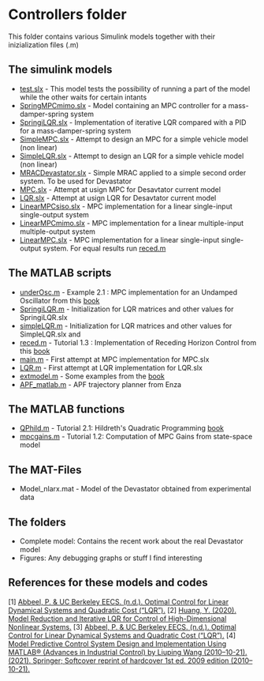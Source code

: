 # Controllers folder
This folder contains various Simulink models together with their inizialization files (.m)

## The simulink models
- [test.slx](test.slx) - 
This model tests the possibility of running a part of the model while the other waits for certain intants
- [SpringMPCmimo.slx](SpringMPCmimo.slx) - 
Model containing an MPC controller for a mass-damper-spring system
- [SpringiLQR.slx](SpringiLQR.slx) - 
Implementation of iterative LQR compared with a PID for a mass-damper-spring system
- [SimpleMPC.slx](SimpleMPC.slx) - 
Attempt to design an MPC for a simple vehicle model (non linear)
- [SimpleLQR.slx](SimpleLQR.slx) - 
Attempt to design an LQR for a simple vehicle model (non linear)
- [MRACDevastator.slx](MRACDevastator.slx) - 
Simple MRAC applied to a simple second order system. To be used for Devastator
- [MPC.slx](MPC.slx) - 
Attempt at usign MPC for Desavtator current model
- [LQR.slx](LQR.slx) - 
Attempt at usign LQR for Desavtator current model
- [LinearMPCsiso.slx](LinearMPCsiso.slx) - 
MPC implementation for a linear single-input single-output system
- [LinearMPCmimo.slx](LinearMPCmimo.slx) - 
MPC implementation for a linear multiple-input multiple-output system
- [LinearMPC.slx](LinearMPC.slx) - 
MPC implementation for a linear single-input single-output system. For equal results run [reced.m](reced.m)

## The MATLAB scripts
- [underOsc.m](underOsc.m) - 
Example 2.1 : MPC implementation for an Undamped Oscillator from this [book](https://www.google.com/url?sa=t&rct=j&q=&esrc=s&source=web&cd=&ved=2ahUKEwjs-N6VhNvzAhVR6aQKHUMfByIQFnoECAUQAQ&url=https%3A%2F%2Fwww.researchgate.net%2Fprofile%2FMohamed-Mourad-Lafifi%2Fpost%2FWhat_are_the_possible_combination_of_controllers_exists_with_MPCModel_predictive_control%2Fattachment%2F604610505d920200013be2f8%2FAS%253A999053953363973%25401615204432144%2Fdownload%2FModel%2BPredictive%2BContro%2BlSystem%2BDesign%2Band%2BImplementation%2BUsing%2BMATLAB_Wang.pdf&usg=AOvVaw1Xy3A6Az0r0y00ueUBo76M)
- [SpringiLQR.m](SpringiLQR.m) - 
Initialization for LQR matrices and other values for SpringiLQR.slx
- [simpleLQR.m](simpleLQR.m) - 
Initialization for LQR matrices and other values for SimpleLQR.slx and 
- [reced.m](reced.m) - 
Tutorial 1.3 : Implementation of Receding Horizon Control from this [book](https://www.google.com/url?sa=t&rct=j&q=&esrc=s&source=web&cd=&ved=2ahUKEwjs-N6VhNvzAhVR6aQKHUMfByIQFnoECAUQAQ&url=https%3A%2F%2Fwww.researchgate.net%2Fprofile%2FMohamed-Mourad-Lafifi%2Fpost%2FWhat_are_the_possible_combination_of_controllers_exists_with_MPCModel_predictive_control%2Fattachment%2F604610505d920200013be2f8%2FAS%253A999053953363973%25401615204432144%2Fdownload%2FModel%2BPredictive%2BContro%2BlSystem%2BDesign%2Band%2BImplementation%2BUsing%2BMATLAB_Wang.pdf&usg=AOvVaw1Xy3A6Az0r0y00ueUBo76M)
- [main.m](main.m) - 
First attempt at MPC implementation for MPC.slx
- [LQR.m](LQR.m) - 
First attempt at LQR implementation for LQR.slx
- [extmodel.m](extmodel.m) - 
Some examples from the [book](https://www.google.com/url?sa=t&rct=j&q=&esrc=s&source=web&cd=&ved=2ahUKEwjs-N6VhNvzAhVR6aQKHUMfByIQFnoECAUQAQ&url=https%3A%2F%2Fwww.researchgate.net%2Fprofile%2FMohamed-Mourad-Lafifi%2Fpost%2FWhat_are_the_possible_combination_of_controllers_exists_with_MPCModel_predictive_control%2Fattachment%2F604610505d920200013be2f8%2FAS%253A999053953363973%25401615204432144%2Fdownload%2FModel%2BPredictive%2BContro%2BlSystem%2BDesign%2Band%2BImplementation%2BUsing%2BMATLAB_Wang.pdf&usg=AOvVaw1Xy3A6Az0r0y00ueUBo76M)
- [APF_matlab.m](APF_matlab.m) - 
APF trajectory planner from Enza

## The MATLAB functions
- [QPhild.m](QPhild.m) - 
Tutorial 2.1: Hildreth's Quadratic Programming [book](https://www.google.com/url?sa=t&rct=j&q=&esrc=s&source=web&cd=&ved=2ahUKEwjs-N6VhNvzAhVR6aQKHUMfByIQFnoECAUQAQ&url=https%3A%2F%2Fwww.researchgate.net%2Fprofile%2FMohamed-Mourad-Lafifi%2Fpost%2FWhat_are_the_possible_combination_of_controllers_exists_with_MPCModel_predictive_control%2Fattachment%2F604610505d920200013be2f8%2FAS%253A999053953363973%25401615204432144%2Fdownload%2FModel%2BPredictive%2BContro%2BlSystem%2BDesign%2Band%2BImplementation%2BUsing%2BMATLAB_Wang.pdf&usg=AOvVaw1Xy3A6Az0r0y00ueUBo76M)
- [mpcgains.m](mpcgains.m) -
 Tutorial 1.2: Computation of MPC Gains from state-space model


## The MAT-Files
- Model_nlarx.mat - 
Model of the Devastator obtained from experimental data

## The folders
- Complete model: Contains the recent work about the real Devastator model
- Figures: Any debugging graphs or stuff I find interesting

## References for these models and codes

[1] [Abbeel, P. & UC Berkeley EECS. (n.d.). Optimal Control for Linear Dynamical Systems and Quadratic Cost (“LQR”).](https://people.eecs.berkeley.edu/~pabbeel/cs287-fa12/slides/LQR.pdf)
[2] [Huang, Y. (2020). Model Reduction and Iterative LQR for Control of High-Dimensional Nonlinear Systems.](https://escholarship.org/uc/item/39b4z63z)
[3] [Abbeel, P. & UC Berkeley EECS. (n.d.). Optimal Control for Linear Dynamical Systems and Quadratic Cost (“LQR”).](https://www.cds.caltech.edu/~murray/courses/cds110/wi06/lqr.pdf)
[4] [Model Predictive Control System Design and Implementation Using MATLAB® (Advances in Industrial Control) by Liuping Wang (2010–10-21). (2021). Springer; Softcover reprint of hardcover 1st ed. 2009 edition (2010–10-21).](https://www.google.com/url?sa=t&rct=j&q=&esrc=s&source=web&cd=&ved=2ahUKEwjs-N6VhNvzAhVR6aQKHUMfByIQFnoECAUQAQ&url=https%3A%2F%2Fwww.researchgate.net%2Fprofile%2FMohamed-Mourad-Lafifi%2Fpost%2FWhat_are_the_possible_combination_of_controllers_exists_with_MPCModel_predictive_control%2Fattachment%2F604610505d920200013be2f8%2FAS%253A999053953363973%25401615204432144%2Fdownload%2FModel%2BPredictive%2BContro%2BlSystem%2BDesign%2Band%2BImplementation%2BUsing%2BMATLAB_Wang.pdf&usg=AOvVaw1Xy3A6Az0r0y00ueUBo76M)
